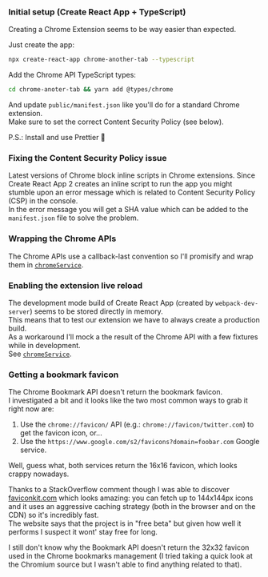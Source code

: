 ### Initial setup (Create React App + TypeScript)

Creating a Chrome Extension seems to be way easier than expected.

Just create the app:

```bash
npx create-react-app chrome-another-tab --typescript
```

Add the Chrome API TypeScript types:

```bash
cd chrome-anoter-tab && yarn add @types/chrome
```

And update `public/manifest.json` like you'll do for a standard Chrome extension.  
Make sure to set the correct Content Security Policy (see below).

P.S.: Install and use Prettier 👙

### Fixing the Content Security Policy issue

Latest versions of Chrome block inline scripts in Chrome extensions. Since Create React App 2 creates an inline script to run the app you might stumble upon an error message which is related to Content Security Policy (CSP) in the console.  
In the error message you will get a SHA value which can be added to the `manifest.json` file to solve the problem.

### Wrapping the Chrome APIs

The Chrome APIs use a callback-last convention so I'll promisify and wrap them in [`chromeService`](./src/services/chromeService.ts).

### Enabling the extension live reload

The development mode build of Create React App (created by `webpack-dev-server`) seems to be stored directly in memory.  
This means that to test our extension we have to always create a production build.  
As a workaround I'll mock a the result of the Chrome API with a few fixtures while in development.  
See [`chromeService`](./src/services/chromeService.ts).

### Getting a bookmark favicon

The Chrome Bookmark API doesn't return the bookmark favicon.  
I investigated a bit and it looks like the two most common ways to grab it right now are:

1. Use the `chrome://favicon/` API (e.g.: `chrome://favicon/twitter.com`) to get the favicon icon, or...
2. Use the `https://www.google.com/s2/favicons?domain=foobar.com` Google service.

Well, guess what, both services return the 16x16 favicon, which looks crappy nowadays.

Thanks to a StackOverflow comment though I was able to discover [faviconkit.com](https://faviconkit.com) which looks amazing: you can fetch up to 144x144px icons and it uses an aggressive caching strategy (both in the browser and on the CDN) so it's incredibly fast.  
The website says that the project is in "free beta" but given how well it performs I suspect it wont' stay free for long.

I still don't know why the Bookmark API doesn't return the 32x32 favicon used in the Chrome bookmarks management (I tried taking a quick look at the Chromium source but I wasn't able to find anything related to that).

